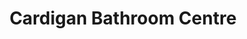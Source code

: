---
title: "Cardigan Bathroom Centre"
url: /cardigan-aberteifi/cardigan-bathroom-centre/
shop: bathroom
---